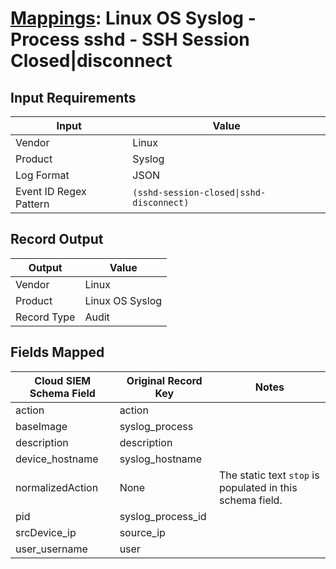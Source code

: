 # [Mappings](README.md): Linux OS Syslog - Process sshd - SSH Session Closed|disconnect

## Input Requirements

|Input|Value|
|-----|-----|
|Vendor|Linux|
|Product|Syslog|
|Log Format|JSON|
|Event ID Regex Pattern|`(sshd-session-closed\|sshd-disconnect)`|

## Record Output

|Output|Value|
|------|-----|
|Vendor|Linux|
|Product|Linux OS Syslog|
|Record Type|Audit|

## Fields Mapped

|Cloud SIEM Schema Field|Original Record Key|Notes|
|-----------------------|-------------------|-----|
|action|action||
|baseImage|syslog_process||
|description|description||
|device_hostname|syslog_hostname||
|normalizedAction|None|The static text `stop` is populated in this schema field.|
|pid|syslog_process_id||
|srcDevice_ip|source_ip||
|user_username|user||

